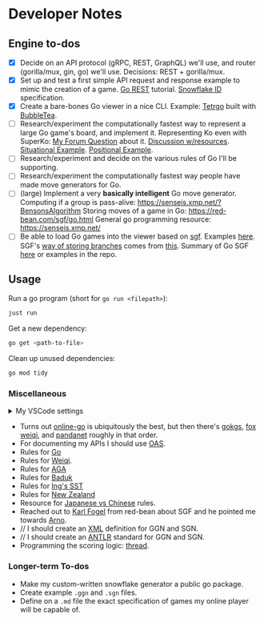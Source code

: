 # Developer Notes

## Engine to-dos

- [x] Decide on an API protocol (gRPC, REST, GraphQL) we'll use, and router (gorilla/mux, gin, go) we'll use. Decisions: REST + gorilla/mux.
- [x] Set up and test a first simple API request and response example to mimic the creation of a game. [Go REST](https://medium.com/@Moesif/building-a-restful-api-with-go-dbd6e7aecf87) tutorial. [Snowflake ID](https://en.wikipedia.org/wiki/Snowflake_ID) specification.
- [x] Create a bare-bones Go viewer in a nice CLI. Example: [Tetrgo](https://github.com/Broderick-Westrope/tetrigo?tab=readme-ov-file) built with [BubbleTea](https://github.com/charmbracelet/bubbletea?tab=readme-ov-file).
- [ ] Research/experiment the computationally fastest way to represent a large Go game's board, and implement it.
      Representing Ko even with SuperKo: [My Forum Question](https://forums.online-go.com/t/is-there-ever-more-than-1-move-that-violates-positional-superko/53724) about it. [Discussion w/resources](https://forums.online-go.com/t/superko-rules/32466/4). [Situational Example](https://online-go.com/demo/view/580802). [Positional Example](https://online-go.com/demo/view/580801).
- [ ] Research/experiment and decide on the various rules of Go I'll be supporting.
- [ ] Research/experiment the computationally fastest way people have made move generators for Go.
- [ ] (large) Implement a very **basically intelligent** Go move generator.
      Computing if a group is pass-alive: https://senseis.xmp.net/?BensonsAlgorithm
      Storing moves of a game in Go: https://red-bean.com/sgf/go.html
      General go programming resource: https://senseis.xmp.net/
- [ ] Be able to load Go games into the viewer based on [sgf](https://red-bean.com/sgf/go.html). Examples [here](https://red-bean.com/sgf/examples/).
      SGF's [way of storing branches](https://red-bean.com/sgf/var.html) comes from [this](https://en.wikipedia.org/wiki/Newick_format).
      Summary of Go SGF [here](https://en.wikipedia.org/wiki/Smart_Game_Format#About_the_format) or examples in the repo.

## Usage

Run a go program (short for `go run <filepath>`):

```bash
just run
```

Get a new dependency:

```bash
go get <path-to-file>
```

Clean up unused dependencies:

```bash
go mod tidy
```

### Miscellaneous

<details>
<summary>My VSCode settings</summary>
<br>

VSCode `settings.json` Golang entry:

```json
"[go]": {
    "editor.insertSpaces": true,
    "editor.formatOnSave": true,
    "editor.defaultFormatter": "golang.go",
  },
```

Note that I'm not disabling the import organization, as despite how [annoying](https://stackoverflow.com/questions/19560334/how-to-disable-golang-unused-import-error) it is, it's better to have it than to [not have it](https://stackoverflow.com/a/61316426/8360465).

</details>

- Turns out [online-go](https://online-go.com/) is ubiquitously the best, but then there's [gokgs](https://www.gokgs.com/), [fox weiqi](https://www.foxwq.com/), and [pandanet](https://pandanet-igs.com/) roughly in that order.
- For documenting my APIs I should use [OAS](https://spec.openapis.org/oas/latest.html).
- Rules for [Go](https://en.wikipedia.org/wiki/Rules_of_Go)
- Rules for [Weiqi](https://www.cs.cmu.edu/~wjh/go/rules/Chinese.html).
- Rules for [AGA](https://www.cs.cmu.edu/~wjh/go/rules/AGA.html)
- Rules for [Baduk](http://english.baduk.or.kr/sub02_02.htm)
- Rules for [Ing's SST](https://www.cs.cmu.edu/~wjh/go/rules/KSS.html)
- Rules for [New Zealand](https://go.org.nz/index.php/about-go/new-zealand-rules-of-go)
- Resource for [Japanese vs Chinese](https://polgote.com/en/blog/go-rules-japanese-vs-chinese/) rules.
- Reached out to [Karl Fogel](https://red-bean.com/people.html) from red-bean about SGF and he pointed me towards [Arno](mailto:ahollosi@xmp.net).
- // I should create an [XML](https://www.w3schools.com/xml/) definition for GGN and SGN.
- // I should create an [ANTLR](https://github.com/antlr/grammars-v4/blob/master/pgn/PGN.g4) standard for GGN and SGN.
- Programming the scoring logic: [thread](https://www.reddit.com/r/cbaduk/comments/15tsaxj/comment/jwn5kku/?utm_source=share&utm_medium=web3x&utm_name=web3xcss&utm_term=1&utm_content=share_button).

### Longer-term To-dos

- Make my custom-written snowflake generator a public go package.
- Create example `.ggn` and `.sgn` files.
- Define on a `.md` file the exact specification of games my online player will be capable of.

